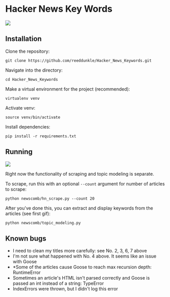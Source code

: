 # Hacker News Key Words

<img src="http://i.imgur.com/JabwHTV.gif" />


Installation
----

Clone the repository:

```
git clone https://github.com/reeddunkle/Hacker_News_Keywords.git
```

Navigate into the directory:

```
cd Hacker_News_Keywords
```

Make a virtual environment for the project (recommended):

```
virtualenv venv
```

Activate venv:

```
source venv/bin/activate
```

Install dependencies:

```
pip install -r requirements.txt
```

Running
----

<img src="http://i.imgur.com/8u34rvs.gif" />

Right now the functionality of scraping and topic modeling is separate.

To scrape, run this with an optional `--count` argument for number of articles to scrape:

```
python newscomb/hn_scrape.py --count 20
```

After you've done this, you can extract and display keywords from the articles (see first gif):

```
python newscomb/topic_modeling.py
```


Known bugs
----

- I need to clean my titles more carefully: see No. 2, 3, 6, 7 above
- I'm not sure what happened with No. 4 above. It seems like an issue with Goose
- *Some of the articles cause Goose to reach max recursion depth: RuntimeError
- Sometimes an article's HTML isn't parsed correctly and Goose is passed an int instead of a string: TypeError
- IndexErrors were thrown, but I didn't log this error
